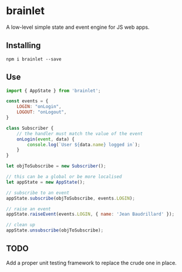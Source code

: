 # brainlet

A low-level simple state and event engine for JS web apps.

## Installing

`npm i brainlet --save`

## Use

```javascript
import { AppState } from 'brainlet';

const events = {
    LOGIN: "onLogin",
    LOGOUT: "onLogout",
}

class Subscriber {
    // the handler must match the value of the event
    onLogin(event, data) {
        console.log(`User ${data.name} logged in`);
    }
}

let objToSubscribe = new Subscriber();

// this can be a global or be more localised
let appState = new AppState();

// subscribe to an event
appState.subscribe(objToSubscribe, events.LOGIN);

// raise an event
appState.raiseEvent(events.LOGIN, { name: 'Jean Baudrillard' });

// clean up
appState.unsubscribe(objToSubscribe);
```

## TODO

Add a proper unit testing framework to replace the crude one in place.
